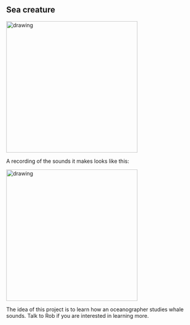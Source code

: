 ## Sea creature


<img src="https://github.com/robfatland/pythonbytes/blob/master/projects/whales/humpback.png" alt="drawing" width="350"/>


A recording of the sounds it makes looks like this:


<img src="https://github.com/robfatland/pythonbytes/blob/master/projects/whales/humpback_spectrogram.png" alt="drawing" width="350"/>


The idea of this project is to learn how an oceanographer studies whale sounds.
Talk to Rob if you are interested in learning more.
